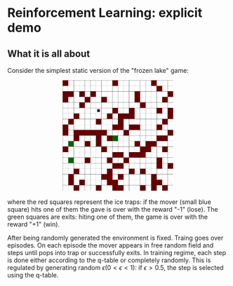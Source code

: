 # Reinforcement Learning: explicit demo

## What it is all about

Consider the simplest static version of the "frozen lake" game:

<p align="center">
  <img src="png/000000/0000.png" width=50% />
</p>

where the red squares represent the ice traps: if the mover (small blue square) hits one of them the gave is over with the reward "-1" (lose). The green squares are exits: hiting one of them, the game is over with the reward "+1" (win). 

After being randomly generated the environment is fixed. Traing goes over episodes. On each episode the mover appears in free random field and steps until pops into trap or successfully exits. In training regime, each step is done either according to the q-table or completely randomly. This is regulated by generating random $\epsilon (0<\epsilon<1)$: if $\epsilon>0.5$, the step is selected using the q-table. 